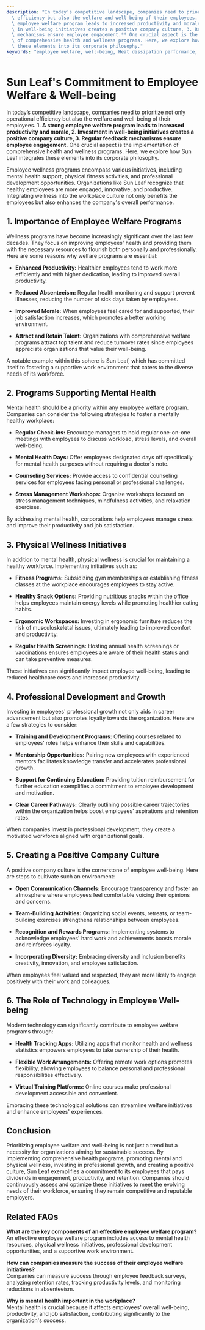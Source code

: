 ```yaml
---
description: "In today’s competitive landscape, companies need to prioritize not only operational\
  \ efficiency but also the welfare and well-being of their employees. **1. A strong\
  \ employee welfare program leads to increased productivity and morale, 2. Investment\
  \ in well-being initiatives creates a positive company culture, 3. Regular feedback\
  \ mechanisms ensure employee engagement.** One crucial aspect is the implementation\
  \ of comprehensive health and wellness programs. Here, we explore how Sun Leaf integrates\
  \ these elements into its corporate philosophy."
keywords: "employee welfare, well-being, Heat dissipation performance, Die casting process"
---
```

# Sun Leaf's Commitment to Employee Welfare & Well-being

In today’s competitive landscape, companies need to prioritize not only operational efficiency but also the welfare and well-being of their employees. **1. A strong employee welfare program leads to increased productivity and morale, 2. Investment in well-being initiatives creates a positive company culture, 3. Regular feedback mechanisms ensure employee engagement.** One crucial aspect is the implementation of comprehensive health and wellness programs. Here, we explore how Sun Leaf integrates these elements into its corporate philosophy.

Employee wellness programs encompass various initiatives, including mental health support, physical fitness activities, and professional development opportunities. Organizations like Sun Leaf recognize that healthy employees are more engaged, innovative, and productive. Integrating wellness into the workplace culture not only benefits the employees but also enhances the company's overall performance.

## **1. Importance of Employee Welfare Programs**

Wellness programs have become increasingly significant over the last few decades. They focus on improving employees' health and providing them with the necessary resources to flourish both personally and professionally. Here are some reasons why welfare programs are essential:

- **Enhanced Productivity:** Healthier employees tend to work more efficiently and with higher dedication, leading to improved overall productivity.
  
- **Reduced Absenteeism:** Regular health monitoring and support prevent illnesses, reducing the number of sick days taken by employees.

- **Improved Morale:** When employees feel cared for and supported, their job satisfaction increases, which promotes a better working environment.

- **Attract and Retain Talent:** Organizations with comprehensive welfare programs attract top talent and reduce turnover rates since employees appreciate organizations that value their well-being.

A notable example within this sphere is Sun Leaf, which has committed itself to fostering a supportive work environment that caters to the diverse needs of its workforce.

## **2. Programs Supporting Mental Health**

Mental health should be a priority within any employee welfare program. Companies can consider the following strategies to foster a mentally healthy workplace:

- **Regular Check-ins:** Encourage managers to hold regular one-on-one meetings with employees to discuss workload, stress levels, and overall well-being.

- **Mental Health Days:** Offer employees designated days off specifically for mental health purposes without requiring a doctor's note.

- **Counseling Services:** Provide access to confidential counseling services for employees facing personal or professional challenges.

- **Stress Management Workshops:** Organize workshops focused on stress management techniques, mindfulness activities, and relaxation exercises.

By addressing mental health, corporations help employees manage stress and improve their productivity and job satisfaction.

## **3. Physical Wellness Initiatives**

In addition to mental health, physical wellness is crucial for maintaining a healthy workforce. Implementing initiatives such as:

- **Fitness Programs:** Subsidizing gym memberships or establishing fitness classes at the workplace encourages employees to stay active.

- **Healthy Snack Options:** Providing nutritious snacks within the office helps employees maintain energy levels while promoting healthier eating habits.

- **Ergonomic Workspaces:** Investing in ergonomic furniture reduces the risk of musculoskeletal issues, ultimately leading to improved comfort and productivity.

- **Regular Health Screenings:** Hosting annual health screenings or vaccinations ensures employees are aware of their health status and can take preventive measures.

These initiatives can significantly impact employee well-being, leading to reduced healthcare costs and increased productivity.

## **4. Professional Development and Growth**

Investing in employees' professional growth not only aids in career advancement but also promotes loyalty towards the organization. Here are a few strategies to consider:

- **Training and Development Programs:** Offering courses related to employees’ roles helps enhance their skills and capabilities.

- **Mentorship Opportunities:** Pairing new employees with experienced mentors facilitates knowledge transfer and accelerates professional growth.

- **Support for Continuing Education:** Providing tuition reimbursement for further education exemplifies a commitment to employee development and motivation.

- **Clear Career Pathways:** Clearly outlining possible career trajectories within the organization helps boost employees' aspirations and retention rates.

When companies invest in professional development, they create a motivated workforce aligned with organizational goals.

## **5. Creating a Positive Company Culture**

A positive company culture is the cornerstone of employee well-being. Here are steps to cultivate such an environment:

- **Open Communication Channels:** Encourage transparency and foster an atmosphere where employees feel comfortable voicing their opinions and concerns.

- **Team-Building Activities:** Organizing social events, retreats, or team-building exercises strengthens relationships between employees.

- **Recognition and Rewards Programs:** Implementing systems to acknowledge employees' hard work and achievements boosts morale and reinforces loyalty.

- **Incorporating Diversity:** Embracing diversity and inclusion benefits creativity, innovation, and employee satisfaction.

When employees feel valued and respected, they are more likely to engage positively with their work and colleagues. 

## **6. The Role of Technology in Employee Well-being**

Modern technology can significantly contribute to employee welfare programs through:

- **Health Tracking Apps:** Utilizing apps that monitor health and wellness statistics empowers employees to take ownership of their health.

- **Flexible Work Arrangements:** Offering remote work options promotes flexibility, allowing employees to balance personal and professional responsibilities effectively.

- **Virtual Training Platforms:** Online courses make professional development accessible and convenient.

Embracing these technological solutions can streamline welfare initiatives and enhance employees' experiences.

## **Conclusion**

Prioritizing employee welfare and well-being is not just a trend but a necessity for organizations aiming for sustainable success. By implementing comprehensive health programs, promoting mental and physical wellness, investing in professional growth, and creating a positive culture, Sun Leaf exemplifies a commitment to its employees that pays dividends in engagement, productivity, and retention. Companies should continuously assess and optimize these initiatives to meet the evolving needs of their workforce, ensuring they remain competitive and reputable employers.

## **Related FAQs**

**What are the key components of an effective employee welfare program?**  
An effective employee welfare program includes access to mental health resources, physical wellness initiatives, professional development opportunities, and a supportive work environment.

**How can companies measure the success of their employee welfare initiatives?**  
Companies can measure success through employee feedback surveys, analyzing retention rates, tracking productivity levels, and monitoring reductions in absenteeism.

**Why is mental health important in the workplace?**  
Mental health is crucial because it affects employees' overall well-being, productivity, and job satisfaction, contributing significantly to the organization's success.
